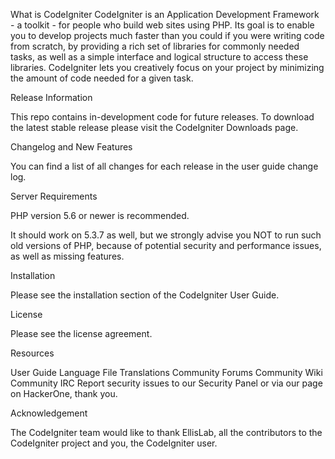 What is CodeIgniter
CodeIgniter is an Application Development Framework - a toolkit - for people who build web sites using PHP. Its goal is to enable you to develop projects much faster than you could if you were writing code from scratch, by providing a rich set of libraries for commonly needed tasks, as well as a simple interface and logical structure to access these libraries. CodeIgniter lets you creatively focus on your project by minimizing the amount of code needed for a given task.

Release Information

This repo contains in-development code for future releases. To download the latest stable release please visit the CodeIgniter Downloads page.

Changelog and New Features

You can find a list of all changes for each release in the user guide change log.

Server Requirements

PHP version 5.6 or newer is recommended.

It should work on 5.3.7 as well, but we strongly advise you NOT to run such old versions of PHP, because of potential security and performance issues, as well as missing features.

Installation

Please see the installation section of the CodeIgniter User Guide.

License

Please see the license agreement.

Resources

User Guide
Language File Translations
Community Forums
Community Wiki
Community IRC
Report security issues to our Security Panel or via our page on HackerOne, thank you.

Acknowledgement

The CodeIgniter team would like to thank EllisLab, all the contributors to the CodeIgniter project and you, the CodeIgniter user.
